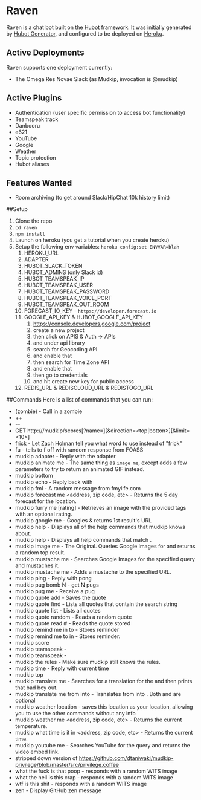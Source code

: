 # Raven

Raven is a chat bot built on the [Hubot][hubot] framework. It was initially generated by [Hubot Generator][generator-hubot], and configured to be deployed on [Heroku][heroku].

[heroku]: http://www.heroku.com
[hubot]: http://hubot.github.com
[generator-hubot]: https://github.com/github/generator-hubot

## Active Deployments

Raven supports one deployment currently:

* The Omega Res Novae Slack (as Mudkip, invocation is @mudkip)

## Active Plugins

* Authentication (user specific permission to access bot functionality)
* Teamspeak track
* Danbooru
* e621
* YouTube
* Google
* Weather
* Topic protection
* Hubot aliases

## Features Wanted

* Room archiving (to get around Slack/HipChat 10k history limit)

##Setup
1. Clone the repo
2. ```cd raven```
3. ```npm install```
4. Launch on heroku (you get a tutorial when you create heroku)
5. Setup the following env variables: ```heroku config:set ENVVAR=blah```
	1. HEROKU_URL
	2. ADAPTER
	3. HUBOT_SLACK_TOKEN
	4. HUBOT_ADMINS (only Slack id)
	5. HUBOT_TEAMSPEAK_IP
	6. HUBOT_TEAMSPEAK_USER
	7. HUBOT_TEAMSPEAK_PASSWORD
	8. HUBOT_TEAMSPEAK_VOICE_PORT
	9. HUBOT_TEAMSPEAK_OUT_ROOM
	10. FORECAST_IO_KEY - ```https://developer.forecast.io```
	11. GOOGLE_API_KEY & HUBOT_GOOGLE_API_KEY
		1. https://console.developers.google.com/project
		2. create a new project
		2. then click on APIS & Auth -> APIs
		2. and under api library
		2. search for Geocoding API
		2. and enable that
		2. then search for Time Zone API
		2. and enable that
		2. then go to credentials
		2. and hit create new key for public access
	12. REDIS_URL & REDISCLOUD_URL & REDISTOGO_URL

##Commands
Here is a list of commands that you can run:
* (zombie) - Call in a zombie
* <name>++
* <name>--
* GET http://<url>/mudkip/scores[?name=<name>][&direction=<top|botton>][&limit=<10>]
* frick - Let Zach Holman tell you what word to use instead of "frick"
* fu <object> - tells <object> to f off with random response from FOASS
* mudkip adapter - Reply with the adapter
* mudkip animate me <query> - The same thing as `image me`, except adds a few parameters to try to return an animated GIF instead.
* mudkip bottom <amount>
* mudkip echo <text> - Reply back with <text>
* mudkip fml - A random message from fmylife.com
* mudkip forecast me <address, zip code, etc> - Returns the 5 day forecast for the location.
* mudkip furry me <tags> [rating] - Retrieves an image with the provided tags with an optional rating.
* mudkip google me <query> - Googles <query> & returns 1st result's URL
* mudkip help - Displays all of the help commands that mudkip knows about.
* mudkip help <query> - Displays all help commands that match <query>.
* mudkip image me <query> - The Original. Queries Google Images for <query> and returns a random top result.
* mudkip mustache me <query> - Searches Google Images for the specified query and mustaches it.
* mudkip mustache me <url> - Adds a mustache to the specified URL.
* mudkip ping - Reply with pong
* mudkip pug bomb N - get N pugs
* mudkip pug me - Receive a pug
* mudkip quote add <quote> - Saves the quote
* mudkip quote find <string> - Lists all quotes that contain the search string
* mudkip quote list - Lists all quotes
* mudkip quote random - Reads a random quote
* mudkip quote read # - Reads the quote stored
* mudkip remind me in <minutes> to <action> - Stores reminder
* mudkip remind me to <action> in <minutes> - Stores reminder.
* mudkip score <name>
* mudkip teamspeak - <replies with a comma seperated list of all connected users>
* mudkip teamspeak - <replies with a comma seperated list of all connected users>
* mudkip the rules - Make sure mudkip still knows the rules.
* mudkip time - Reply with current time
* mudkip top <amount>
* mudkip translate me <phrase> - Searches for a translation for the <phrase> and then prints that bad boy out.
* mudkip translate me from <source> into <target> <phrase> - Translates <phrase> from <source> into <target>. Both <source> and <target> are optional
* mudkip weather location <location> - saves this location as your location, allowing you to use the other commands without any info
* mudkip weather me <address, zip code, etc> - Returns the current temperature.
* mudkip what time is it in <address, zip code, etc> - Returns the current time.
* mudkip youtube me <query> - Searches YouTube for the query and returns the video embed link.
* stripped down version of https://github.com/dtaniwaki/mudkip-privilege/blob/master/src/privilege.coffee
* what the fuck is that poop - responds with a random WITS image
* what the hell is this crap - responds with a random WITS image
* wtf is this shit - responds with a random WITS image
* zen - Display GitHub zen message
